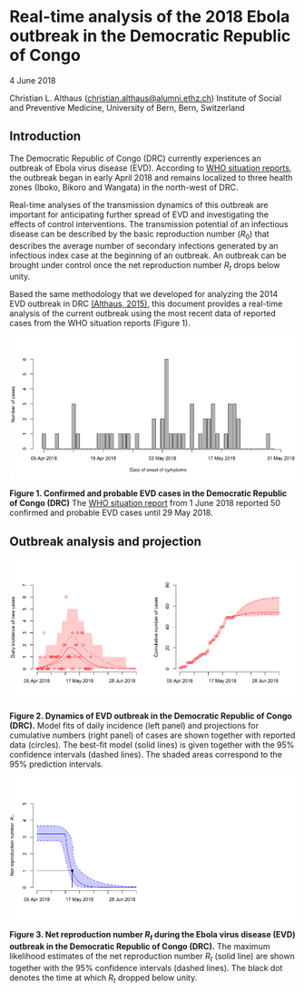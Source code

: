 Real-time analysis of the 2018 Ebola outbreak in the Democratic Republic of Congo
================

4 June 2018

Christian L. Althaus (<christian.althaus@alumni.ethz.ch>)
Institute of Social and Preventive Medicine, University of Bern, Bern, Switzerland

Introduction
------------

The Democratic Republic of Congo (DRC) currently experiences an outbreak of Ebola virus disease (EVD). According to [WHO situation reports](http://www.who.int/ebola/situation-reports/drc-2018/en/), the outbreak began in early April 2018 and remains localized to three health zones (Iboko, Bikoro and Wangata) in the north-west of DRC.

Real-time analyses of the transmission dynamics of this outbreak are important for anticipating further spread of EVD and investigating the effects of control interventions. The transmission potential of an infectious disease can be described by the basic reproduction number (*R*<sub>0</sub>) that describes the average number of secondary infections generated by an infectious index case at the beginning of an outbreak. An outbreak can be brought under control once the net reproduction number *R*<sub>*t*</sub> drops below unity.

Based the same methodology that we developed for analyzing the 2014 EVD outbreak in DRC [(Althaus, 2015)](https://peerj.com/articles/1418/), this document provides a real-time analysis of the current outbreak using the most recent data of reported cases from the WHO situation reports (Figure 1).

![](README_files/figure-markdown_github/plot_data-1.png)

**Figure 1. Confirmed and probable EVD cases in the Democratic Republic of Congo (DRC)** The [WHO situation report](http://apps.who.int/iris/bitstream/handle/10665/272728/SITREP-EVD-DRC-20180601-eng.pdf?ua=1) from 1 June 2018 reported 50 confirmed and probable EVD cases until 29 May 2018.

Outbreak analysis and projection
--------------------------------

![](README_files/figure-markdown_github/plot_dynamics-1.png)

**Figure 2. Dynamics of EVD outbreak in the Democratic Republic of Congo (DRC).** Model fits of daily incidence (left panel) and projections for cumulative numbers (right panel) of cases are shown together with reported data (circles). The best-fit model (solid lines) is given together with the 95% confidence intervals (dashed lines). The shaded areas correspond to the 95% prediction intervals.

![](README_files/figure-markdown_github/plot_reproduction-1.png)

**Figure 3. Net reproduction number *R*<sub>*t*</sub> during the Ebola virus disease (EVD) outbreak in the Democratic Republic of Congo (DRC).** The maximum likelihood estimates of the net reproduction number *R*<sub>*t*</sub> (solid line) are shown together with the 95% confidence intervals (dashed lines). The black dot denotes the time at which *R*<sub>*t*</sub> dropped below unity.

